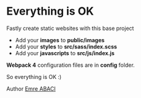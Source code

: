 <h1>Everything is OK</h1>
<p>Fastly create static websites with this base project</p>

* Add your **images** to **public/images**
* Add your **styles** to **src/sass/index.scss**
* Add your **javascripts** to **src/js/index.js**

**Webpack 4** configuration files are in **config** folder.

So everything is OK :)

Author [Emre ABACI](www.emreabaci.com)
